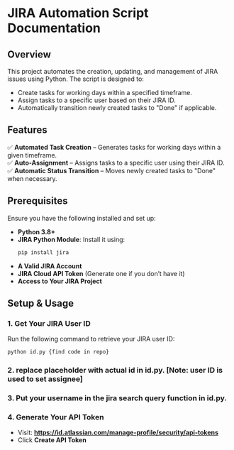 # **JIRA Automation Script Documentation**  

## **Overview**  
This project automates the creation, updating, and management of JIRA issues using Python. The script is designed to:  
- Create tasks for working days within a specified timeframe.  
- Assign tasks to a specific user based on their JIRA ID.  
- Automatically transition newly created tasks to "Done" if applicable.  

## **Features**  
✅ **Automated Task Creation** – Generates tasks for working days within a given timeframe.  
✅ **Auto-Assignment** – Assigns tasks to a specific user using their JIRA ID.  
✅ **Automatic Status Transition** – Moves newly created tasks to "Done" when necessary.  

## **Prerequisites**  
Ensure you have the following installed and set up:  
- **Python 3.8+**  
- **JIRA Python Module**: Install it using:  
  ```sh
  pip install jira
  ```
- **A Valid JIRA Account**  
- **JIRA Cloud API Token** (Generate one if you don’t have it)  
- **Access to Your JIRA Project**  


## **Setup & Usage**  

### **1. Get Your JIRA User ID**  
Run the following command to retrieve your JIRA user ID:  
```sh
python id.py {find code in repo}
```
### **2**. replace placeholder with actual id in **id.py**. [Note: user ID is used to set assignee]

### **3**. Put your username in the jira search query function in **id.py**. 

### **4. Generate Your API Token**  
- Visit: **https://id.atlassian.com/manage-profile/security/api-tokens**  
- Click **Create API Token**  


